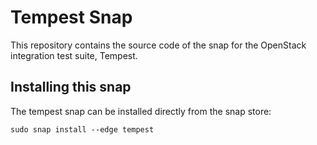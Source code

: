 # Tempest Snap

This repository contains the source code of the snap for the OpenStack integration
test suite, Tempest.

## Installing this snap

The tempest snap can be installed directly from the snap store:

    sudo snap install --edge tempest
